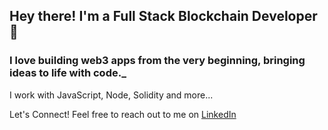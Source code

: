 ## Hey there!  I'm a Full Stack Blockchain Developer 👋

### I love building web3 apps from the very beginning, bringing ideas to life with code._


I work with JavaScript, Node, Solidity and more...

Let's Connect!
Feel free to reach out to me on [LinkedIn](https://www.linkedin.com/in/dzianis-smalonski-648051100/)
<!--
**DenSmolonski/DenSmolonski** is a ✨ _special_ ✨ repository because its `README.md` (this file) appears on your GitHub profile.

Here are some ideas to get you started:

- 🔭 I’m currently working on ...
- 🌱 I’m currently learning ...
- 👯 I’m looking to collaborate on ...
- 🤔 I’m looking for help with ...
- 💬 Ask me about ...
- 📫 How to reach me: ...
- 😄 Pronouns: ...
- ⚡ Fun fact: ...
-->
